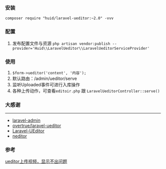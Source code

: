 ### 安装
`composer require "huid/laravel-ueditor:~2.0" -vvv`

### 配置
1. 发布配置文件与资源
`php artisan vendor:publish --provider='Huid\\LaravelUeditor\\LaravelUeditorServiceProvider'`

### 使用
1. `$form->ueditor('content', '内容');`
2. 默认路由：/admin/ueditor/serve
3. 监听Uploaded事件可进行入库操作
4. 各种上传动作，可查看`editoir.php` 跟 `LaravelUeditorController::serve()`

### 大感谢
---
- [laravel-admin](https://github.com/z-song/laravel-admin)
- [overtrue/laravel-ueditor](https://github.com/overtrue/laravel-ueditor)
- [Laravel-UEditor](https://github.com/codingyu/laravel-ueditor)
- [neditor](https://github.com/notadd/neditor)

### 参考
[ueditor上传视频，显示不出问题](https://blog.csdn.net/weixin_43239106/article/details/82830615)
